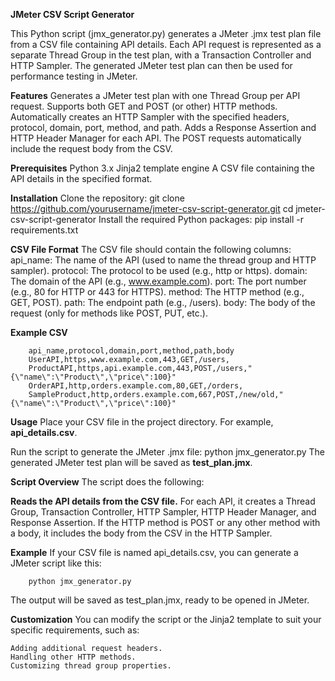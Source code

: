 **JMeter CSV Script Generator**

This Python script (jmx_generator.py) generates a JMeter .jmx test plan file from a CSV file containing API details. Each API request is represented as a separate Thread Group in the test plan, with a Transaction Controller and HTTP Sampler. The generated JMeter test plan can then be used for performance testing in JMeter.

**Features**
        Generates a JMeter test plan with one Thread Group per API request.
        Supports both GET and POST (or other) HTTP methods.
        Automatically creates an HTTP Sampler with the specified headers, protocol, domain, port, method, and path.
        Adds a Response Assertion and HTTP Header Manager for each API.
        The POST requests automatically include the request body from the CSV.

**Prerequisites**
        Python 3.x
        Jinja2 template engine
        A CSV file containing the API details in the specified format.

**Installation**
            Clone the repository:
            git clone https://github.com/yourusername/jmeter-csv-script-generator.git
            cd jmeter-csv-script-generator
            Install the required Python packages:
            pip install -r requirements.txt

**CSV File Format**
    The CSV file should contain the following columns:
            api_name: The name of the API (used to name the thread group and HTTP sampler).
            protocol: The protocol to be used (e.g., http or https).
            domain: The domain of the API (e.g., www.example.com).
            port: The port number (e.g., 80 for HTTP or 443 for HTTPS).
            method: The HTTP method (e.g., GET, POST).
            path: The endpoint path (e.g., /users).
            body: The body of the request (only for methods like POST, PUT, etc.).

**Example CSV**

        api_name,protocol,domain,port,method,path,body
        UserAPI,https,www.example.com,443,GET,/users,
        ProductAPI,https,api.example.com,443,POST,/users,"{\"name\":\"Product\",\"price\":100}"
        OrderAPI,http,orders.example.com,80,GET,/orders,
        SampleProduct,http,orders.example.com,667,POST,/new/old,"{\"name\":\"Product\",\"price\":100}"

**Usage**
        Place your CSV file in the project directory. For example, **api_details.csv**.

Run the script to generate the JMeter .jmx file:
        python jmx_generator.py
        The generated JMeter test plan will be saved as **test_plan.jmx**.

**Script Overview**
The script does the following:

**Reads the API details from the CSV file.**
    For each API, it creates a Thread Group, Transaction Controller, HTTP Sampler, HTTP Header Manager, and Response Assertion.
    If the HTTP method is POST or any other method with a body, it includes the body from the CSV in the HTTP Sampler.

**Example**
    If your CSV file is named api_details.csv, you can generate a JMeter script like this:

        python jmx_generator.py
The output will be saved as test_plan.jmx, ready to be opened in JMeter.

**Customization**
    You can modify the script or the Jinja2 template to suit your specific requirements, such as:

    Adding additional request headers.
    Handling other HTTP methods.
    Customizing thread group properties.

